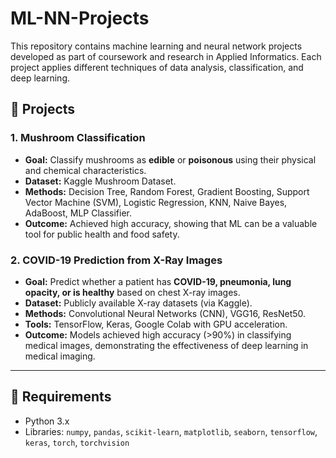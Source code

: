# ML-NN-Projects

This repository contains machine learning and neural network projects developed as part of coursework and research in Applied Informatics. Each project applies different techniques of data analysis, classification, and deep learning.

## 📂 Projects

### 1. Mushroom Classification
- **Goal:** Classify mushrooms as **edible** or **poisonous** using their physical and chemical characteristics.  
- **Dataset:** Kaggle Mushroom Dataset.  
- **Methods:** Decision Tree, Random Forest, Gradient Boosting, Support Vector Machine (SVM), Logistic Regression, KNN, Naive Bayes, AdaBoost, MLP Classifier.  
- **Outcome:** Achieved high accuracy, showing that ML can be a valuable tool for public health and food safety.

### 2. COVID-19 Prediction from X-Ray Images
- **Goal:** Predict whether a patient has **COVID-19, pneumonia, lung opacity, or is healthy** based on chest X-ray images.  
- **Dataset:** Publicly available X-ray datasets (via Kaggle).  
- **Methods:** Convolutional Neural Networks (CNN), VGG16, ResNet50.  
- **Tools:** TensorFlow, Keras, Google Colab with GPU acceleration.  
- **Outcome:** Models achieved high accuracy (>90%) in classifying medical images, demonstrating the effectiveness of deep learning in medical imaging.

---

## 🔧 Requirements
- Python 3.x  
- Libraries: `numpy`, `pandas`, `scikit-learn`, `matplotlib`, `seaborn`, `tensorflow`, `keras`, `torch`, `torchvision`
